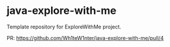 # java-explore-with-me
Template repository for ExploreWithMe project.

PR: https://github.com/Wh1teW1nter/java-explore-with-me/pull/4
